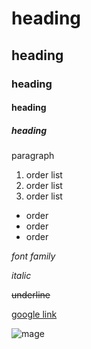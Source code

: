 # heading

## heading

### heading

#### heading

##### heading


paragraph


1. order list
1. order list
1. order list


- order
- order
- order


*font family*

_italic_

~~underline~~

[google link](https://google.com)

![mage](https://cdn.pixabay.com/photo/2015/04/23/22/00/tree-736885_1280.jpg)